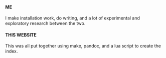 #### ME
I make installation work, do writing, and a lot of experimental and exploratory research between the two.

#### THIS WEBSITE
This was all put together using make, pandoc, and a lua script to create the index.
